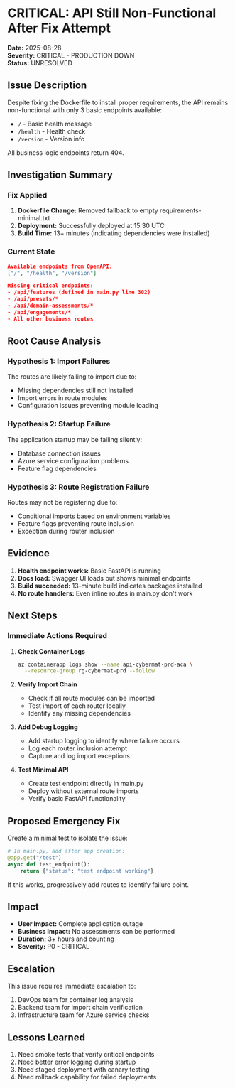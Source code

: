# CRITICAL: API Still Non-Functional After Fix Attempt

**Date:** 2025-08-28  
**Severity:** CRITICAL - PRODUCTION DOWN  
**Status:** UNRESOLVED  

## Issue Description

Despite fixing the Dockerfile to install proper requirements, the API remains non-functional with only 3 basic endpoints available:
- `/` - Basic health message
- `/health` - Health check
- `/version` - Version info

All business logic endpoints return 404.

## Investigation Summary

### Fix Applied
1. **Dockerfile Change:** Removed fallback to empty requirements-minimal.txt
2. **Deployment:** Successfully deployed at 15:30 UTC
3. **Build Time:** 13+ minutes (indicating dependencies were installed)

### Current State
```json
Available endpoints from OpenAPI:
["/", "/health", "/version"]

Missing critical endpoints:
- /api/features (defined in main.py line 302)
- /api/presets/* 
- /api/domain-assessments/*
- /api/engagements/*
- All other business routes
```

## Root Cause Analysis

### Hypothesis 1: Import Failures
The routes are likely failing to import due to:
- Missing dependencies still not installed
- Import errors in route modules
- Configuration issues preventing module loading

### Hypothesis 2: Startup Failure
The application startup may be failing silently:
- Database connection issues
- Azure service configuration problems
- Feature flag dependencies

### Hypothesis 3: Route Registration Failure
Routes may not be registering due to:
- Conditional imports based on environment variables
- Feature flags preventing route inclusion
- Exception during router inclusion

## Evidence

1. **Health endpoint works:** Basic FastAPI is running
2. **Docs load:** Swagger UI loads but shows minimal endpoints
3. **Build succeeded:** 13-minute build indicates packages installed
4. **No route handlers:** Even inline routes in main.py don't work

## Next Steps

### Immediate Actions Required

1. **Check Container Logs**
   ```bash
   az containerapp logs show --name api-cybermat-prd-aca \
     --resource-group rg-cybermat-prd --follow
   ```

2. **Verify Import Chain**
   - Check if all route modules can be imported
   - Test import of each router locally
   - Identify any missing dependencies

3. **Add Debug Logging**
   - Add startup logging to identify where failure occurs
   - Log each router inclusion attempt
   - Capture and log import exceptions

4. **Test Minimal API**
   - Create test endpoint directly in main.py
   - Deploy without external route imports
   - Verify basic FastAPI functionality

## Proposed Emergency Fix

Create a minimal test to isolate the issue:

```python
# In main.py, add after app creation:
@app.get("/test")
async def test_endpoint():
    return {"status": "test endpoint working"}
```

If this works, progressively add routes to identify failure point.

## Impact

- **User Impact:** Complete application outage
- **Business Impact:** No assessments can be performed
- **Duration:** 3+ hours and counting
- **Severity:** P0 - CRITICAL

## Escalation

This issue requires immediate escalation to:
1. DevOps team for container log analysis
2. Backend team for import chain verification
3. Infrastructure team for Azure service checks

## Lessons Learned

1. Need smoke tests that verify critical endpoints
2. Need better error logging during startup
3. Need staged deployment with canary testing
4. Need rollback capability for failed deployments